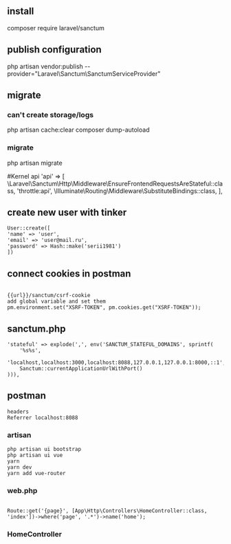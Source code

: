 ## install

composer require laravel/sanctum

## publish configuration

php artisan vendor:publish --provider="Laravel\Sanctum\SanctumServiceProvider"

## migrate

### can't create storage/logs

php artisan cache:clear
composer dump-autoload

### migrate

php artisan migrate

#Kernel api
'api' => [
\Laravel\Sanctum\Http\Middleware\EnsureFrontendRequestsAreStateful::class,
'throttle:api',
\Illuminate\Routing\Middleware\SubstituteBindings::class,
],

## create new user with tinker

```
User::create([
'name' => 'user',
'email' => 'user@mail.ru',
'password' => Hash::make('serii1981')
])
```

## connect cookies in postman

```

{{url}}/sanctum/csrf-cookie
add global variable and set them
pm.environment.set("XSRF-TOKEN", pm.cookies.get("XSRF-TOKEN"));
```

## sanctum.php

```
'stateful' => explode(',', env('SANCTUM_STATEFUL_DOMAINS', sprintf(
    '%s%s',
    'localhost,localhost:3000,localhost:8088,127.0.0.1,127.0.0.1:8000,::1',
    Sanctum::currentApplicationUrlWithPort()
))),
```

## postman

```
headers
Referrer localhost:8088
```

### artisan

```
php artisan ui bootstrap
php artisan ui vue
yarn
yarn dev
yarn add vue-router
```

### web.php

```

Route::get('{page}', [App\Http\Controllers\HomeController::class, 'index'])->where('page', '.*')->name('home');
```

### HomeController 
```

```
